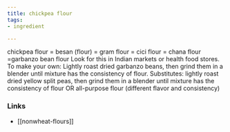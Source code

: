 ```yaml
---
title: chickpea flour
tags:
- ingredient

---
```

chickpea flour = besan (flour) = gram flour = cici flour = chana flour =garbanzo bean flour Look for this in Indian markets or health food stores. To make your own: Lightly roast dried garbanzo beans, then grind them in a blender until mixture has the consistency of flour. Substitutes: lightly roast dried yellow split peas, then grind them in a blender until mixture has the consistency of flour OR all-purpose flour (different flavor and consistency)

### Links

* [[nonwheat-flours]]
